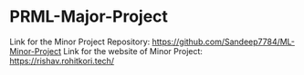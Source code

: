 # PRML-Major-Project
Link for the Minor Project Repository: https://github.com/Sandeep7784/ML-Minor-Project
Link for the website of Minor Project: https://rishav.rohitkori.tech/

